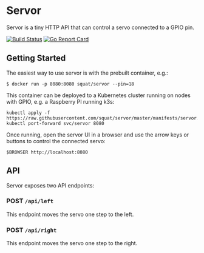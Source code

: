 # Servor

Servor is a tiny HTTP API that can control a servo connected to a GPIO pin.

[![Build Status](https://travis-ci.org/squat/servor.svg?branch=master)](https://travis-ci.org/squat/servor)
[![Go Report Card](https://goreportcard.com/badge/github.com/squat/servor)](https://goreportcard.com/report/github.com/squat/servor)

## Getting Started

The easiest way to use servor is with the prebuilt container, e.g.:

```shell
$ docker run -p 8080:8080 squat/servor --pin=18
```

This container can be deployed to a Kubernetes cluster running on nodes with GPIO, e.g. a Raspberry PI running k3s:

```shell
kubectl apply -f https://raw.githubusercontent.com/squat/servor/master/manifests/servor.yaml
kubectl port-forward svc/servor 8080
```

Once running, open the servor UI in a browser and use the arrow keys or buttons to control the connected servo:

```shell
$BROWSER http://localhost:8080
```

## API

Servor exposes two API endpoints:

### POST `/api/left`
This endpoint moves the servo one step to the left.

### POST `/api/right`
This endpoint moves the servo one step to the right.
